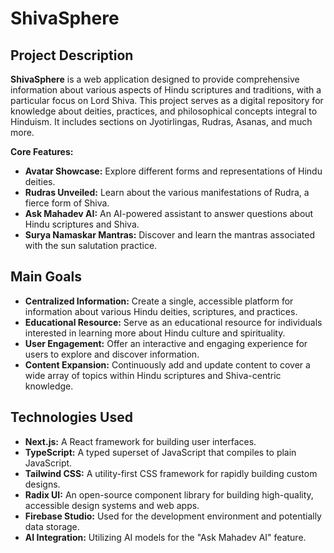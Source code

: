 # ShivaSphere

## Project Description

**ShivaSphere** is a web application designed to provide comprehensive information about various aspects of Hindu scriptures and traditions, with a particular focus on Lord Shiva. This project serves as a digital repository for knowledge about deities, practices, and philosophical concepts integral to Hinduism. It includes sections on Jyotirlingas, Rudras, Asanas, and much more.

**Core Features:**

*   **Avatar Showcase:** Explore different forms and representations of Hindu deities.
*   **Rudras Unveiled:** Learn about the various manifestations of Rudra, a fierce form of Shiva.
*   **Ask Mahadev AI:** An AI-powered assistant to answer questions about Hindu scriptures and Shiva.
*   **Surya Namaskar Mantras:** Discover and learn the mantras associated with the sun salutation practice.

## Main Goals

*   **Centralized Information:** Create a single, accessible platform for information about various Hindu deities, scriptures, and practices.
*   **Educational Resource:** Serve as an educational resource for individuals interested in learning more about Hindu culture and spirituality.
*   **User Engagement:** Offer an interactive and engaging experience for users to explore and discover information.
*   **Content Expansion:** Continuously add and update content to cover a wide array of topics within Hindu scriptures and Shiva-centric knowledge.

## Technologies Used

*   **Next.js:** A React framework for building user interfaces.
*   **TypeScript:** A typed superset of JavaScript that compiles to plain JavaScript.
*   **Tailwind CSS:** A utility-first CSS framework for rapidly building custom designs.
*   **Radix UI:** An open-source component library for building high-quality, accessible design systems and web apps.
*   **Firebase Studio:** Used for the development environment and potentially data storage.
*   **AI Integration:** Utilizing AI models for the "Ask Mahadev AI" feature.

